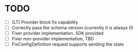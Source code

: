 # TODO

-[ ] (LT) Provider block fix capability
-[ ] Correctly pass the schema version (currently it is always 0)
-[ ] Fixer provider implementation, SDK provided
-[ ] Fixer non-provider implementation, TBD
-[ ] FixConfigDefinition request supports sending the state
